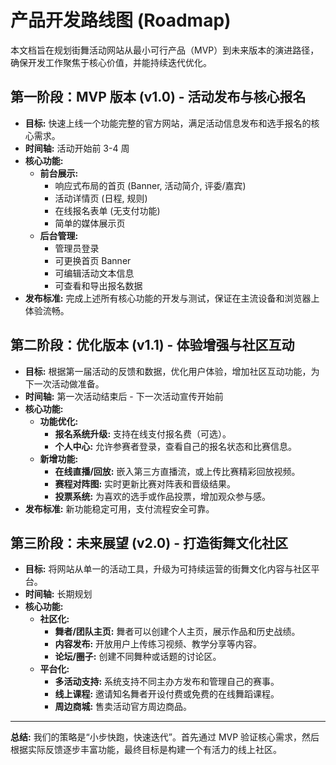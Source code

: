 # 产品开发路线图 (Roadmap)

本文档旨在规划街舞活动网站从最小可行产品（MVP）到未来版本的演进路径，确保开发工作聚焦于核心价值，并能持续迭代优化。

## 第一阶段：MVP 版本 (v1.0) - 活动发布与核心报名

*   **目标:** 快速上线一个功能完整的官方网站，满足活动信息发布和选手报名的核心需求。
*   **时间轴:** 活动开始前 3-4 周
*   **核心功能:**
    *   **前台展示:**
        *   响应式布局的首页 (Banner, 活动简介, 评委/嘉宾)
        *   活动详情页 (日程, 规则)
        *   在线报名表单 (无支付功能)
        *   简单的媒体展示页
    *   **后台管理:**
        *   管理员登录
        *   可更换首页 Banner
        *   可编辑活动文本信息
        *   可查看和导出报名数据
*   **发布标准:** 完成上述所有核心功能的开发与测试，保证在主流设备和浏览器上体验流畅。

## 第二阶段：优化版本 (v1.1) - 体验增强与社区互动

*   **目标:** 根据第一届活动的反馈和数据，优化用户体验，增加社区互动功能，为下一次活动做准备。
*   **时间轴:** 第一次活动结束后 - 下一次活动宣传开始前
*   **核心功能:**
    *   **功能优化:**
        *   **报名系统升级:** 支持在线支付报名费（可选）。
        *   **个人中心:** 允许参赛者登录，查看自己的报名状态和比赛信息。
    *   **新增功能:**
        *   **在线直播/回放:** 嵌入第三方直播流，或上传比赛精彩回放视频。
        *   **赛程对阵图:** 实时更新比赛对阵表和晋级结果。
        *   **投票系统:** 为喜欢的选手或作品投票，增加观众参与感。
*   **发布标准:** 新功能稳定可用，支付流程安全可靠。

## 第三阶段：未来展望 (v2.0) - 打造街舞文化社区

*   **目标:** 将网站从单一的活动工具，升级为可持续运营的街舞文化内容与社区平台。
*   **时间轴:** 长期规划
*   **核心功能:**
    *   **社区化:**
        *   **舞者/团队主页:** 舞者可以创建个人主页，展示作品和历史战绩。
        *   **内容发布:** 开放用户上传练习视频、教学分享等内容。
        *   **论坛/圈子:** 创建不同舞种或话题的讨论区。
    *   **平台化:**
        *   **多活动支持:** 系统支持不同主办方发布和管理自己的赛事。
        *   **线上课程:** 邀请知名舞者开设付费或免费的在线舞蹈课程。
        *   **周边商城:** 售卖活动官方周边商品。

---

**总结:** 我们的策略是“小步快跑，快速迭代”。首先通过 MVP 验证核心需求，然后根据实际反馈逐步丰富功能，最终目标是构建一个有活力的线上社区。